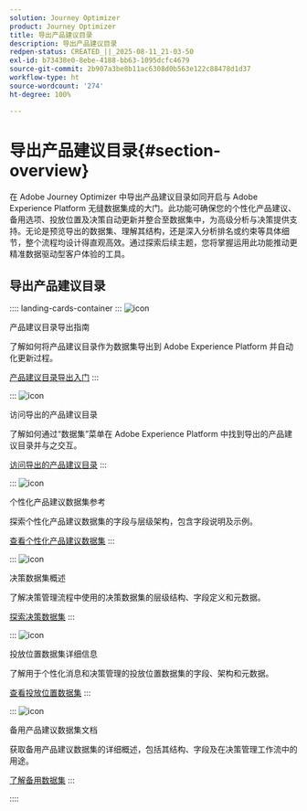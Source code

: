 ```yaml
---
solution: Journey Optimizer
product: Journey Optimizer
title: 导出产品建议目录
description: 导出产品建议目录
redpen-status: CREATED_||_2025-08-11_21-03-50
exl-id: b73438e0-8ebe-4188-bb63-1095dcfc4679
source-git-commit: 2b907a3be8b11ac6308d0b563e122c88478d1d37
workflow-type: ht
source-wordcount: '274'
ht-degree: 100%

---
```


# 导出产品建议目录{#section-overview}

在 Adobe Journey Optimizer 中导出产品建议目录如同开启与 Adobe Experience Platform 无缝数据集成的大门。此功能可确保您的个性化产品建议、备用选项、投放位置及决策自动更新并整合至数据集中，为高级分析与决策提供支持。无论是预览导出的数据集、理解其结构，还是深入分析排名或约束等具体细节，整个流程均设计得直观高效。通过探索后续主题，您将掌握运用此功能推动更精准数据驱动型客户体验的工具。

## 导出产品建议目录

:::: landing-cards-container
:::
![icon](https://cdn.experienceleague.adobe.com/icons/circle-play.svg?lang=zh-Hans)

产品建议目录导出指南

了解如何将产品建议目录作为数据集导出到 Adobe Experience Platform 并自动化更新过程。

[产品建议目录导出入门](../using/offers/export-catalog/get-started-export.md)
:::

:::
![icon](https://cdn.experienceleague.adobe.com/icons/list-check.svg?lang=zh-Hans)

访问导出的产品建议目录

了解如何通过“数据集”菜单在 Adobe Experience Platform 中找到导出的产品建议目录并与之交互。

[访问导出的产品建议目录](../using/offers/export-catalog/access-dataset.md)
:::

:::
![icon](https://cdn.experienceleague.adobe.com/icons/code-branch.svg?lang=zh-Hans)

个性化产品建议数据集参考

探索个性化产品建议数据集的字段与层级架构，包含字段说明及示例。

[查看个性化产品建议数据集](../using/offers/export-catalog/export-offers.md)
:::

:::
![icon](https://cdn.experienceleague.adobe.com/icons/code-branch.svg?lang=zh-Hans)

决策数据集概述

了解决策管理流程中使用的决策数据集的层级结构、字段定义和元数据。

[探索决策数据集](../using/offers/export-catalog/export-decisions.md)
:::

:::
![icon](https://cdn.experienceleague.adobe.com/icons/puzzle-piece.svg?lang=zh-Hans)

投放位置数据集详细信息

了解用于个性化消息和决策管理的投放位置数据集的字段、架构和元数据。

[查看投放位置数据集](../using/offers/export-catalog/export-placements.md)
:::

:::
![icon](https://cdn.experienceleague.adobe.com/icons/puzzle-piece.svg?lang=zh-Hans)

备用产品建议数据集文档

获取备用产品建议数据集的详细概述，包括其结构、字段及在决策管理工作流中的用途。

[了解备用数据集](../using/offers/export-catalog/export-fallback.md)
:::

::::
